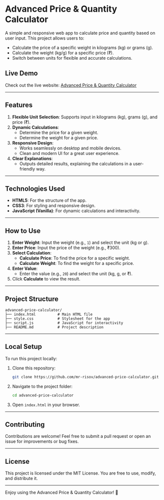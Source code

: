 # Advanced Price & Quantity Calculator

A simple and responsive web app to calculate price and quantity based on user input. This project allows users to:
- Calculate the price of a specific weight in kilograms (kg) or grams (g).
- Calculate the weight (kg/g) for a specific price (₹).
- Switch between units for flexible and accurate calculations.

## Live Demo
Check out the live website: [Advanced Price & Quantity Calculator](https://mr-risov.github.io/advanced-price-calculator/)

---

## Features
1. **Flexible Unit Selection**: Supports input in kilograms (kg), grams (g), and price (₹).
2. **Dynamic Calculations**:
   - Determine the price for a given weight.
   - Determine the weight for a given price.
3. **Responsive Design**:
   - Works seamlessly on desktop and mobile devices.
   - Clean and modern UI for a great user experience.
4. **Clear Explanations**:
   - Outputs detailed results, explaining the calculations in a user-friendly way.

---

## Technologies Used
- **HTML5**: For the structure of the app.
- **CSS3**: For styling and responsive design.
- **JavaScript (Vanilla)**: For dynamic calculations and interactivity.

---

## How to Use
1. **Enter Weight**: Input the weight (e.g., `1`) and select the unit (kg or g).
2. **Enter Price**: Input the price of the weight (e.g., ₹300).
3. **Select Calculation**:
   - **Calculate Price**: To find the price for a specific weight.
   - **Calculate Weight**: To find the weight for a specific price.
4. **Enter Value**:
   - Enter the value (e.g., `20`) and select the unit (kg, g, or ₹).
5. Click **Calculate** to view the result.

---

## Project Structure
```plaintext
advanced-price-calculator/
├── index.html          # Main HTML file
├── style.css           # Stylesheet for the app
├── script.js           # JavaScript for interactivity
├── README.md           # Project description
```

---

## Local Setup
To run this project locally:
1. Clone this repository:
   ```bash
   git clone https://github.com/mr-risov/advanced-price-calculator.git
   ```
2. Navigate to the project folder:
   ```bash
   cd advanced-price-calculator
   ```
3. Open `index.html` in your browser.

---

## Contributing
Contributions are welcome! Feel free to submit a pull request or open an issue for improvements or bug fixes.

---

## License
This project is licensed under the MIT License. You are free to use, modify, and distribute it.

---

Enjoy using the Advanced Price & Quantity Calculator! 🎉 

